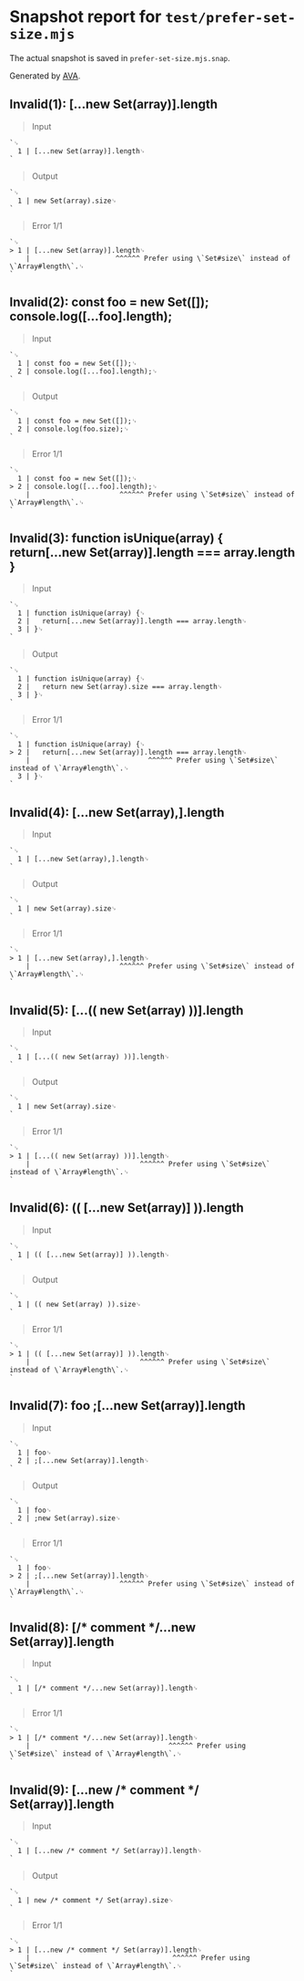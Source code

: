 # Snapshot report for `test/prefer-set-size.mjs`

The actual snapshot is saved in `prefer-set-size.mjs.snap`.

Generated by [AVA](https://avajs.dev).

## Invalid(1): [...new Set(array)].length

> Input

    `␊
      1 | [...new Set(array)].length␊
    `

> Output

    `␊
      1 | new Set(array).size␊
    `

> Error 1/1

    `␊
    > 1 | [...new Set(array)].length␊
        |                     ^^^^^^ Prefer using \`Set#size\` instead of \`Array#length\`.␊
    `

## Invalid(2): const foo = new Set([]); console.log([...foo].length);

> Input

    `␊
      1 | const foo = new Set([]);␊
      2 | console.log([...foo].length);␊
    `

> Output

    `␊
      1 | const foo = new Set([]);␊
      2 | console.log(foo.size);␊
    `

> Error 1/1

    `␊
      1 | const foo = new Set([]);␊
    > 2 | console.log([...foo].length);␊
        |                      ^^^^^^ Prefer using \`Set#size\` instead of \`Array#length\`.␊
    `

## Invalid(3): function isUnique(array) { return[...new Set(array)].length === array.length }

> Input

    `␊
      1 | function isUnique(array) {␊
      2 | 	return[...new Set(array)].length === array.length␊
      3 | }␊
    `

> Output

    `␊
      1 | function isUnique(array) {␊
      2 | 	return new Set(array).size === array.length␊
      3 | }␊
    `

> Error 1/1

    `␊
      1 | function isUnique(array) {␊
    > 2 | 	return[...new Set(array)].length === array.length␊
        | 	                          ^^^^^^ Prefer using \`Set#size\` instead of \`Array#length\`.␊
      3 | }␊
    `

## Invalid(4): [...new Set(array),].length

> Input

    `␊
      1 | [...new Set(array),].length␊
    `

> Output

    `␊
      1 | new Set(array).size␊
    `

> Error 1/1

    `␊
    > 1 | [...new Set(array),].length␊
        |                      ^^^^^^ Prefer using \`Set#size\` instead of \`Array#length\`.␊
    `

## Invalid(5): [...(( new Set(array) ))].length

> Input

    `␊
      1 | [...(( new Set(array) ))].length␊
    `

> Output

    `␊
      1 | new Set(array).size␊
    `

> Error 1/1

    `␊
    > 1 | [...(( new Set(array) ))].length␊
        |                           ^^^^^^ Prefer using \`Set#size\` instead of \`Array#length\`.␊
    `

## Invalid(6): (( [...new Set(array)] )).length

> Input

    `␊
      1 | (( [...new Set(array)] )).length␊
    `

> Output

    `␊
      1 | (( new Set(array) )).size␊
    `

> Error 1/1

    `␊
    > 1 | (( [...new Set(array)] )).length␊
        |                           ^^^^^^ Prefer using \`Set#size\` instead of \`Array#length\`.␊
    `

## Invalid(7): foo ;[...new Set(array)].length

> Input

    `␊
      1 | foo␊
      2 | ;[...new Set(array)].length␊
    `

> Output

    `␊
      1 | foo␊
      2 | ;new Set(array).size␊
    `

> Error 1/1

    `␊
      1 | foo␊
    > 2 | ;[...new Set(array)].length␊
        |                      ^^^^^^ Prefer using \`Set#size\` instead of \`Array#length\`.␊
    `

## Invalid(8): [/* comment */...new Set(array)].length

> Input

    `␊
      1 | [/* comment */...new Set(array)].length␊
    `

> Error 1/1

    `␊
    > 1 | [/* comment */...new Set(array)].length␊
        |                                  ^^^^^^ Prefer using \`Set#size\` instead of \`Array#length\`.␊
    `

## Invalid(9): [...new /* comment */ Set(array)].length

> Input

    `␊
      1 | [...new /* comment */ Set(array)].length␊
    `

> Output

    `␊
      1 | new /* comment */ Set(array).size␊
    `

> Error 1/1

    `␊
    > 1 | [...new /* comment */ Set(array)].length␊
        |                                   ^^^^^^ Prefer using \`Set#size\` instead of \`Array#length\`.␊
    `
